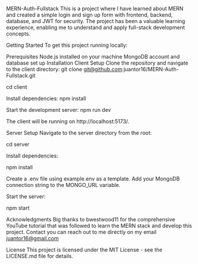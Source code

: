 MERN-Auth-Fullstack
This is a project where I have learned about MERN and created a simple login and sign up form with frontend, backend, database, and JWT for security. The project has been a valuable learning experience, enabling me to understand and apply full-stack development concepts.

Getting Started
To get this project running locally:

Prerequisites
Node.js installed on your machine
MongoDB account and database set up
Installation
Client Setup
Clone the repository and navigate to the client directory:
git clone git@github.com:juantor16/MERN-Auth-Fullstack.git

cd client

Install dependencies:
npm install

Start the development server:
npm run dev

The client will be running on http://localhost:5173/.

Server Setup
Navigate to the server directory from the root:

cd server

Install dependencies:

npm install

Create a .env file using example.env as a template. Add your MongoDB connection string to the MONGO_URL variable.

Start the server:

npm start

Acknowledgments
Big thanks to bwestwood11 for the comprehensive YouTube tutorial that was followed to learn the MERN stack and develop this project.
Contact
you can reach out to me directly on my email juantor16@gmail.com

License
This project is licensed under the MIT License - see the LICENSE.md file for details.
